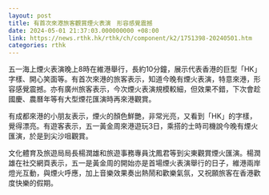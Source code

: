 ```yaml
---
layout: post
title: 有首次來港旅客觀賞煙火表演　形容感覺震撼
date: 2024-05-01 21:37:03.000000000 +08:00
link: https://news.rthk.hk/rthk/ch/component/k2/1751398-20240501.htm
categories: rthk
---
```


五一海上煙火表演晚上8時在維港舉行，長約10分鐘，展示代表香港的巨型「HK」字樣、開心笑面等。有首次來港的旅客表示，知道今晚有煙火表演，特意來港，形容感覺震撼。亦有廣州旅客表示，今次煙火表演規模較細，但效果不錯，下次會趁國慶、農曆年等有大型煙花匯演時再來港觀賞。

有成都來港的小朋友表示，煙火的顏色鮮艷，非常光亮，又看到「HK」的字樣，覺得漂亮。有遊客表示，五一黃金周來港遊玩3日，乘搭的士時司機說今晚有煙火匯演，於是到尖沙咀觀賞。

文化體育及旅遊局局長楊潤雄和旅遊事務專員沈鳳君等到尖東觀賞煙火匯演。楊潤雄在社交網頁表示，五一是黃金周的開始亦是首場煙火表演舉行的日子，維港兩岸燈光互動，與煙火呼應，加上音樂效果奏出熱鬧和歡樂氣氛，又祝願旅客在香港歡度快樂的假期。
